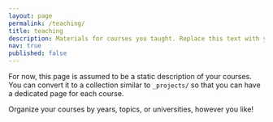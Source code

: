 ```yaml
---
layout: page
permalink: /teaching/
title: teaching
description: Materials for courses you taught. Replace this text with your description.
nav: true
published: false
---
```


For now, this page is assumed to be a static description of your courses. You can convert it to a collection similar to `_projects/` so that you can have a dedicated page for each course.

Organize your courses by years, topics, or universities, however you like!
